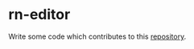# rn-editor

Write some code which contributes to this [repository](https://github.com/oh-bear/2life). 
